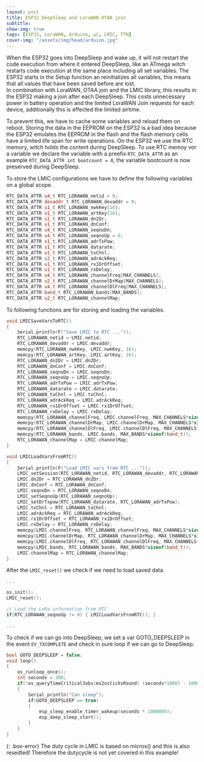 ```yaml
---
layout: post
title: ESP32 DeepSleep and LoraWAN OTAA join
subtitle:
show-img: true
tags: [ESP32, LoraWAN, Arduino, µC, LMIC, TTN]
cover-img: "/assets/img/head/arduino.jpg"
---
```


When the ESP32 goes into DeepSleep and wake up, it will not restart the code execution from where it entered DeepSleep,
like an ATmega witch restarts code execution at the same place including all set variables.
The ESP32 starts in the Setup function an reinitializes all variables, this means that all values that have been saved before are lost.  
In combination with LoraWAN, OTAA join and the LMIC library, this results in the ESP32 making a join after each DeepSleep.
This costs unnecessary power in battery operation and the limited LoraWAN Join requests for each device, additionally this is effected the limited airtime.

To prevent this, we have to cache some variables and reload them on reboot.
Storing the data in the EEPROM on the ESP32 is a bad idea because the ESP32 emulates the EEPROM in the flash and the flash memory cells have a limited life span for write operations.
On the ESP32 we use the RTC memory, witch holds the content during DeepSleep.
To use RTC memoy vor a variable we declare the variable with a preefix `RTC_DATA_ATTR` as an example `RTC_DATA_ATTR int bootcount = 0`, the variable bootcount is now preserved during DeepSleep.

To store the LMIC configurations we have to define the following variables on a global scope.

```c++
RTC_DATA_ATTR u4_t RTC_LORAWAN_netid = 0;
RTC_DATA_ATTR devaddr_t RTC_LORAWAN_devaddr = 0;
RTC_DATA_ATTR u1_t RTC_LORAWAN_nwkKey[16];
RTC_DATA_ATTR u1_t RTC_LORAWAN_artKey[16];
RTC_DATA_ATTR u1_t RTC_LORAWAN_dn2Dr;
RTC_DATA_ATTR u1_t RTC_LORAWAN_dnConf;
RTC_DATA_ATTR u4_t RTC_LORAWAN_seqnoDn;
RTC_DATA_ATTR u4_t RTC_LORAWAN_seqnoUp = 0;
RTC_DATA_ATTR s1_t RTC_LORAWAN_adrTxPow;
RTC_DATA_ATTR s1_t RTC_LORAWAN_datarate;
RTC_DATA_ATTR u1_t RTC_LORAWAN_txChnl;
RTC_DATA_ATTR s2_t RTC_LORAWAN_adrAckReq;
RTC_DATA_ATTR u1_t RTC_LORAWAN_rx1DrOffset;
RTC_DATA_ATTR u1_t RTC_LORAWAN_rxDelay;
RTC_DATA_ATTR u4_t RTC_LORAWAN_channelFreq[MAX_CHANNELS];
RTC_DATA_ATTR u2_t RTC_LORAWAN_channelDrMap[MAX_CHANNELS];
RTC_DATA_ATTR u4_t RTC_LORAWAN_channelDlFreq[MAX_CHANNELS];
RTC_DATA_ATTR band_t RTC_LORAWAN_bands[MAX_BANDS];
RTC_DATA_ATTR u2_t RTC_LORAWAN_channelMap;
```

To following functions are for storing and loading the variables.

```c++
void LMICSaveVarsToRTC()
{
    Serial.println(F("Save LMIC to RTC ..."));
    RTC_LORAWAN_netid = LMIC.netid;
    RTC_LORAWAN_devaddr = LMIC.devaddr;
    memcpy(RTC_LORAWAN_nwkKey, LMIC.nwkKey, 16);
    memcpy(RTC_LORAWAN_artKey, LMIC.artKey, 16);
    RTC_LORAWAN_dn2Dr = LMIC.dn2Dr;
    RTC_LORAWAN_dnConf = LMIC.dnConf;
    RTC_LORAWAN_seqnoDn = LMIC.seqnoDn;
    RTC_LORAWAN_seqnoUp = LMIC.seqnoUp;
    RTC_LORAWAN_adrTxPow = LMIC.adrTxPow;
    RTC_LORAWAN_datarate = LMIC.datarate;
    RTC_LORAWAN_txChnl = LMIC.txChnl;
    RTC_LORAWAN_adrAckReq = LMIC.adrAckReq;
    RTC_LORAWAN_rx1DrOffset = LMIC.rx1DrOffset;
    RTC_LORAWAN_rxDelay = LMIC.rxDelay;
    memcpy(RTC_LORAWAN_channelFreq, LMIC.channelFreq, MAX_CHANNELS*sizeof(u4_t));
    memcpy(RTC_LORAWAN_channelDrMap, LMIC.channelDrMap, MAX_CHANNELS*sizeof(u2_t));
    memcpy(RTC_LORAWAN_channelDlFreq, LMIC.channelDlFreq, MAX_CHANNELS*sizeof(u4_t));
    memcpy(RTC_LORAWAN_bands, LMIC.bands, MAX_BANDS*sizeof(band_t));
    RTC_LORAWAN_channelMap = LMIC.channelMap;
}

void LMICLoadVarsFromRTC()
{
    Serial.println(F("Load LMIC vars from RTC ..."));
    LMIC_setSession(RTC_LORAWAN_netid, RTC_LORAWAN_devaddr, RTC_LORAWAN_nwkKey, RTC_LORAWAN_artKey);
    LMIC.dn2Dr = RTC_LORAWAN_dn2Dr;
    LMIC.dnConf = RTC_LORAWAN_dnConf;
    LMIC.seqnoDn = RTC_LORAWAN_seqnoDn;
    LMIC_setSeqnoUp(RTC_LORAWAN_seqnoUp);
    LMIC_setDrTxpow(RTC_LORAWAN_datarate, RTC_LORAWAN_adrTxPow);
    LMIC.txChnl = RTC_LORAWAN_txChnl;
    LMIC.adrAckReq = RTC_LORAWAN_adrAckReq;
    LMIC.rx1DrOffset = RTC_LORAWAN_rx1DrOffset;
    LMIC.rxDelay = RTC_LORAWAN_rxDelay;
    memcpy(LMIC.channelFreq, RTC_LORAWAN_channelFreq, MAX_CHANNELS*sizeof(u4_t));
    memcpy(LMIC.channelDrMap, RTC_LORAWAN_channelDrMap, MAX_CHANNELS*sizeof(u2_t));
    memcpy(LMIC.channelDlFreq, RTC_LORAWAN_channelDlFreq, MAX_CHANNELS*sizeof(u4_t));
    memcpy(LMIC.bands, RTC_LORAWAN_bands, MAX_BANDS*sizeof(band_t));
    LMIC.channelMap = RTC_LORAWAN_channelMap;
}
```

After the `LMIC_reset()` we check if we need to load saved data.

```c++
...

os_init();
LMIC_reset();

// Load the LoRa information from RTC
if(RTC_LORAWAN_seqnoUp != 0) { LMICLoadVarsFromRTC(); }

...
```

To check if we can go into DeepSleep, we set a var GOTO_DEEPSLEEP in the event `EV_TXCOMPLETE`
and check in oure loop if we can go to DeepSleep.

```c++
bool GOTO_DEEPSLEEP = false;
void loop()
{
    os_runloop_once();
    int seconds = 300;
    if(!os_queryTimeCriticalJobs(ms2osticksRound( (seconds*1000) - 1000 )))
    {
        Serial.println("Can sleep");
        if(GOTO_DEEPSLEEP == true)
        {
            esp_sleep_enable_timer_wakeup(seconds * 1000000);
            esp_deep_sleep_start();
        }
    }
}
```

{: .box-error}
The duty cycle in LMIC is based on micros() and this is also resedted!
Therefore the dutycycle is not yet covered in this example!
